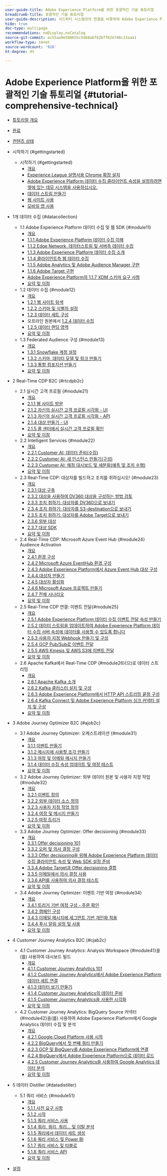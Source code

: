 ```yaml
---
user-guide-title: Adobe Experience Platform을 위한 포괄적인 기술 튜토리얼
breadcrumb-title: 포괄적인 기술 튜토리얼
user-guide-description: 서드파티 시스템과의 연결을 비롯하여 Adobe Experience Platform의 다양한 측면을 다루는 실습 튜토리얼입니다.
hide: true
doc-type: multipage
recommendations: noDisplay,noCatalog
source-git-commit: ac55aa9e588655c5d68abf62bff62e748c13aaa1
workflow-type: tm+mt
source-wordcount: '916'
ht-degree: 4%

---
```



# Adobe Experience Platform을 위한 포괄적인 기술 튜토리얼 {#tutorial-comprehensive-technical}

+ [튜토리얼 개요](/help/tutorial-comprehensive-technical/overview.md)
+ [완료](/help/tutorial-comprehensive-technical/completion.md)
+ [컨텐츠 상태](/help/tutorial-comprehensive-technical/status.md)

+ 시작하기 {#gettingstarted}
   + 시작하기 {#gettingstarted}
      + [개요](/help/tutorial-comprehensive-technical/modules/gettingstarted/gettingstarted/getting-started.md)
      + [Experience League 설명서용 Chrome 확장 설치](/help/tutorial-comprehensive-technical/modules/gettingstarted/gettingstarted/ex1.md)
      + [Adobe Experience Platform 데이터 수집 클라이언트 속성을 설정하려면 옆에 있는 데모 시스템을 사용하십시오.](/help/tutorial-comprehensive-technical/modules/gettingstarted/gettingstarted/ex2.md)
      + [데이터 스트림 만들기](/help/tutorial-comprehensive-technical/modules/gettingstarted/gettingstarted/ex3.md)
      + [웹 사이트 사용](/help/tutorial-comprehensive-technical/modules/gettingstarted/gettingstarted/ex4.md)
      + [모바일 앱 사용](/help/tutorial-comprehensive-technical/modules/gettingstarted/gettingstarted/ex5.md)

+ 1개 데이터 수집 {#datacollection}
   + 1.1 Adobe Experience Platform 데이터 수집 및 웹 SDK {#module11}
      + [개요](/help/tutorial-comprehensive-technical/modules/datacollection/module1.1/data-ingestion-launch-web-sdk.md)
      + [1.1.1 Adobe Experience Platform 데이터 수집 이해](/help/tutorial-comprehensive-technical/modules/datacollection/module1.1/ex1.md)
      + [1.1.2 Edge Network, 데이터스트림 및 서버측 데이터 수집](/help/tutorial-comprehensive-technical/modules/datacollection/module1.1/ex2.md)
      + [1.1.3 Adobe Experience Platform 데이터 수집 소개](/help/tutorial-comprehensive-technical/modules/datacollection/module1.1/ex3.md)
      + [1.1.4 클라이언트측 웹 데이터 수집](/help/tutorial-comprehensive-technical/modules/datacollection/module1.1/ex4.md)
      + [1.1.5 Adobe Analytics 및 Adobe Audience Manager 구현](/help/tutorial-comprehensive-technical/modules/datacollection/module1.1/ex5.md)
      + [1.1.6 Adobe Target 구현](/help/tutorial-comprehensive-technical/modules/datacollection/module1.1/ex6.md)
      + [Adobe Experience Platform의 1.1.7 XDM 스키마 요구 사항](/help/tutorial-comprehensive-technical/modules/datacollection/module1.1/ex7.md)
      + [요약 및 이점](/help/tutorial-comprehensive-technical/modules/datacollection/module1.1/summary.md)
   + 1.2 데이터 수집 {#module12}
      + [개요](/help/tutorial-comprehensive-technical/modules/datacollection/module1.2/data-ingestion.md)
      + [1.2.1 웹 사이트 탐색](/help/tutorial-comprehensive-technical/modules/datacollection/module1.2/ex1.md)
      + [1.2.2 스키마 및 식별자 설정](/help/tutorial-comprehensive-technical/modules/datacollection/module1.2/ex2.md)
      + [1.2.3 데이터 세트 구성](/help/tutorial-comprehensive-technical/modules/datacollection/module1.2/ex3.md)
      + 오프라인 원본에서 [1.2.4 데이터 수집](/help/tutorial-comprehensive-technical/modules/datacollection/module1.2/ex4.md)
      + [1.2.5 데이터 랜딩 영역](/help/tutorial-comprehensive-technical/modules/datacollection/module1.2/ex5.md)
      + [요약 및 이점](/help/tutorial-comprehensive-technical/modules/datacollection/module1.2/summary.md)
   + 1.3 Federated Audience 구성 {#module13}
      + [개요](/help/tutorial-comprehensive-technical/modules/datacollection/module1.3/fac.md)
      + [1.3.1 Snowflake 계정 설정](/help/tutorial-comprehensive-technical/modules/datacollection/module1.3/ex1.md)
      + [1.3.2 스키마, 데이터 모델 및 링크 만들기](/help/tutorial-comprehensive-technical/modules/datacollection/module1.3/ex2.md)
      + [1.3.3 통합 컴포지션 만들기](/help/tutorial-comprehensive-technical/modules/datacollection/module1.3/ex3.md)
      + [요약 및 이점](/help/tutorial-comprehensive-technical/modules/datacollection/module1.3/summary.md)

+ 2 Real-Time CDP B2C {#rtcdpb2c}
   + 2.1 실시간 고객 프로필 {#module21}
      + [개요](/help/tutorial-comprehensive-technical/modules/rtcdp-b2c/module2.1/real-time-customer-profile.md)
      + [2.1.1 웹 사이트 방문](/help/tutorial-comprehensive-technical/modules/rtcdp-b2c/module2.1/ex1.md)
      + [2.1.2 자신의 실시간 고객 프로필 시각화 - UI](/help/tutorial-comprehensive-technical/modules/rtcdp-b2c/module2.1/ex2.md)
      + [2.1.3 자신의 실시간 고객 프로필 시각화 - API](/help/tutorial-comprehensive-technical/modules/rtcdp-b2c/module2.1/ex3.md)
      + [2.1.4 대상 만들기 - UI](/help/tutorial-comprehensive-technical/modules/rtcdp-b2c/module2.1/ex4.md)
      + [2.1.5 콜 센터에서 실시간 고객 프로필 확인](/help/tutorial-comprehensive-technical/modules/rtcdp-b2c/module2.1/ex5.md)
      + [요약 및 이점](/help/tutorial-comprehensive-technical/modules/rtcdp-b2c/module2.1/summary.md)
   + 2.2 Intelligent Services {#module22}
      + [개요](/help/tutorial-comprehensive-technical/modules/rtcdp-b2c/module2.2/intelligent-services.md)
      + [2.2.1 Customer AI: 데이터 준비(수집)](/help/tutorial-comprehensive-technical/modules/rtcdp-b2c/module2.2/ex1.md)
      + [2.2.2 Customer AI: 새 인스턴스 만들기(구성)](/help/tutorial-comprehensive-technical/modules/rtcdp-b2c/module2.2/ex2.md)
      + [2.2.3 Customer AI: 채점 대시보드 및 세분화(예측 및 조치 수행)](/help/tutorial-comprehensive-technical/modules/rtcdp-b2c/module2.2/ex3.md)
      + [요약 및 이점](/help/tutorial-comprehensive-technical/modules/rtcdp-b2c/module2.2/summary.md)
   + 2.3 Real-Time CDP: 대상자를 빌드하고 조치를 취하십시오! {#module23}
      + [개요](/help/tutorial-comprehensive-technical/modules/rtcdp-b2c/module2.3/real-time-cdp-build-a-segment-take-action.md)
      + [2.3.1 대상 구축](/help/tutorial-comprehensive-technical/modules/rtcdp-b2c/module2.3/ex1.md)
      + [2.3.2 대상을 사용하여 DV360 대상을 구성하는 방법 검토](/help/tutorial-comprehensive-technical/modules/rtcdp-b2c/module2.3/ex2.md)
      + [2.3.3 조치 취하기: 대상자를 DV360으로 보내기](/help/tutorial-comprehensive-technical/modules/rtcdp-b2c/module2.3/ex3.md)
      + [2.3.4 조치 취하기: 대상자를 S3-destination으로 보내기](/help/tutorial-comprehensive-technical/modules/rtcdp-b2c/module2.3/ex4.md)
      + [2.3.5 조치 취하기: 대상자를 Adobe Target으로 보내기](/help/tutorial-comprehensive-technical/modules/rtcdp-b2c/module2.3/ex5.md)
      + [2.3.6 외부 대상](/help/tutorial-comprehensive-technical/modules/rtcdp-b2c/module2.3/ex6.md)
      + [2.3.7 대상 SDK](/help/tutorial-comprehensive-technical/modules/rtcdp-b2c/module2.3/ex7.md)
      + [요약 및 이점](/help/tutorial-comprehensive-technical/modules/rtcdp-b2c/module2.3/summary.md)
   + 2.4 Real-Time CDP: Microsoft Azure Event Hub {#module24} Audience Activation
      + [개요](/help/tutorial-comprehensive-technical/modules/rtcdp-b2c/module2.4/segment-activation-microsoft-azure-eventhub.md)
      + [2.4.1 환경 구성](/help/tutorial-comprehensive-technical/modules/rtcdp-b2c/module2.4/ex1.md)
      + [2.4.2 Microsoft Azure EventHub 환경 구성](/help/tutorial-comprehensive-technical/modules/rtcdp-b2c/module2.4/ex2.md)
      + [2.4.3 Adobe Experience Platform에서 Azure Event Hub 대상 구성](/help/tutorial-comprehensive-technical/modules/rtcdp-b2c/module2.4/ex3.md)
      + [2.4.4 대상자 만들기](/help/tutorial-comprehensive-technical/modules/rtcdp-b2c/module2.4/ex4.md)
      + [2.4.5 대상자 활성화](/help/tutorial-comprehensive-technical/modules/rtcdp-b2c/module2.4/ex5.md)
      + [2.4.6 Microsoft Azure 프로젝트 만들기](/help/tutorial-comprehensive-technical/modules/rtcdp-b2c/module2.4/ex6.md)
      + [2.4.7 전체 시나리오](/help/tutorial-comprehensive-technical/modules/rtcdp-b2c/module2.4/ex7.md)
      + [요약 및 이점](/help/tutorial-comprehensive-technical/modules/rtcdp-b2c/module2.4/summary.md)
   + 2.5 Real-Time CDP 연결: 이벤트 전달{#module25}
      + [개요](/help/tutorial-comprehensive-technical/modules/rtcdp-b2c/module2.5/aep-data-collection-ssf.md)
      + [2.5.1 Adobe Experience Platform 데이터 수집 이벤트 전달 속성 만들기](/help/tutorial-comprehensive-technical/modules/rtcdp-b2c/module2.5/ex1.md)
      + [2.5.2 데이터 스트림을 업데이트하여 Adobe Experience Platform 데이터 수집 서버 속성에 데이터를 사용할 수 있도록 합니다](/help/tutorial-comprehensive-technical/modules/rtcdp-b2c/module2.5/ex2.md)
      + [2.5.3 사용자 지정 Webhook 만들기 및 구성](/help/tutorial-comprehensive-technical/modules/rtcdp-b2c/module2.5/ex3.md)
      + [2.5.4 GCP Pub/Sub로 이벤트 전달](/help/tutorial-comprehensive-technical/modules/rtcdp-b2c/module2.5/ex4.md)
      + [2.5.5 AWS Kinesis 및 AWS S3에 이벤트 전달](/help/tutorial-comprehensive-technical/modules/rtcdp-b2c/module2.5/ex5.md)
      + [요약 및 이점](/help/tutorial-comprehensive-technical/modules/rtcdp-b2c/module2.5/summary.md)
   + 2.6 Apache Kafka에서 Real-Time CDP {#module26}(으)로 데이터 스트리밍
      + [개요](/help/tutorial-comprehensive-technical/modules/rtcdp-b2c/module2.6/aep-apache-kafka.md)
      + [2.6.1 Apache Kafka 소개](/help/tutorial-comprehensive-technical/modules/rtcdp-b2c/module2.6/ex1.md)
      + [2.6.2 Kafka 클러스터 설치 및 구성](/help/tutorial-comprehensive-technical/modules/rtcdp-b2c/module2.6/ex2.md)
      + [2.6.3 Adobe Experience Platform에서 HTTP API 스트리밍 끝점 구성](/help/tutorial-comprehensive-technical/modules/rtcdp-b2c/module2.6/ex3.md)
      + [2.6.4 Kafka Connect 및 Adobe Experience Platform 싱크 커넥터 설치 및 구성](/help/tutorial-comprehensive-technical/modules/rtcdp-b2c/module2.6/ex4.md)
      + [요약 및 이점](/help/tutorial-comprehensive-technical/modules/rtcdp-b2c/module2.6/summary.md)

+ 3 Adobe Journey Optimizer B2C {#ajob2c}
   + 3.1 Adobe Journey Optimizer: 오케스트레이션 {#module31}
      + [개요](/help/tutorial-comprehensive-technical/modules/ajo-b2c/module3.1/journey-orchestration-create-account.md)
      + [3.1.1 이벤트 만들기](/help/tutorial-comprehensive-technical/modules/ajo-b2c/module3.1/ex1.md)
      + [3.1.2 메시지에 사용할 조각 만들기](/help/tutorial-comprehensive-technical/modules/ajo-b2c/module3.1/ex2.md)
      + [3.1.3 여정 및 이메일 메시지 만들기](/help/tutorial-comprehensive-technical/modules/ajo-b2c/module3.1/ex3.md)
      + [3.1.4 데이터 수집 속성 업데이트 및 여정 테스트](/help/tutorial-comprehensive-technical/modules/ajo-b2c/module3.1/ex4.md)
      + [요약 및 이점](/help/tutorial-comprehensive-technical/modules/ajo-b2c/module3.1/summary.md)
   + 3.2 Adobe Journey Optimizer: 외부 데이터 원본 및 사용자 지정 작업 {#module32}
      + [개요](/help/tutorial-comprehensive-technical/modules/ajo-b2c/module3.2/journey-orchestration-external-weather-api-sms.md)
      + [3.2.1 이벤트 정의](/help/tutorial-comprehensive-technical/modules/ajo-b2c/module3.2/ex1.md)
      + [3.2.2 외부 데이터 소스 정의](/help/tutorial-comprehensive-technical/modules/ajo-b2c/module3.2/ex2.md)
      + [3.2.3 사용자 지정 작업 정의](/help/tutorial-comprehensive-technical/modules/ajo-b2c/module3.2/ex3.md)
      + [3.2.4 여정 및 메시지 만들기](/help/tutorial-comprehensive-technical/modules/ajo-b2c/module3.2/ex4.md)
      + [3.2.5 여정 트리거](/help/tutorial-comprehensive-technical/modules/ajo-b2c/module3.2/ex5.md)
      + [요약 및 이점](/help/tutorial-comprehensive-technical/modules/ajo-b2c/module3.2/summary.md)
   + 3.3 Adobe Journey Optimizer: Offer decisioning {#module33}
      + [개요](/help/tutorial-comprehensive-technical/modules/ajo-b2c/module3.3/offer-decisioning.md)
      + [3.3.1 Offer decisioning 101](/help/tutorial-comprehensive-technical/modules/ajo-b2c/module3.3/ex1.md)
      + [3.3.2 오퍼 및 의사 결정 구성](/help/tutorial-comprehensive-technical/modules/ajo-b2c/module3.3/ex2.md)
      + [3.3.3 Offer decisioning을 위해 Adobe Experience Platform 데이터 수집 클라이언트 속성 및 Web SDK 설정 준비](/help/tutorial-comprehensive-technical/modules/ajo-b2c/module3.3/ex3.md)
      + [3.3.4 Adobe Target과 Offer decisioning 결합](/help/tutorial-comprehensive-technical/modules/ajo-b2c/module3.3/ex4.md)
      + [3.3.5 이메일에서 의사 결정 사용](/help/tutorial-comprehensive-technical/modules/ajo-b2c/module3.3/ex5.md)
      + [3.3.6 API를 사용하여 의사 결정 테스트](/help/tutorial-comprehensive-technical/modules/ajo-b2c/module3.3/ex6.md)
      + [요약 및 이점](/help/tutorial-comprehensive-technical/modules/ajo-b2c/module3.3/summary.md)
   + 3.4 Adobe Journey Optimizer: 이벤트 기반 여정 {#module34}
      + [개요](/help/tutorial-comprehensive-technical/modules/ajo-b2c/module3.4/journeyoptimizer.md)
      + [3.4.1 트리거 기반 여정 구성 - 주문 확인](/help/tutorial-comprehensive-technical/modules/ajo-b2c/module3.4/ex1.md)
      + [3.4.2 캠페인 구성](/help/tutorial-comprehensive-technical/modules/ajo-b2c/module3.4/ex2.md)
      + [3.4.3 이메일 메시지에 세그먼트 기반 개인화 적용](/help/tutorial-comprehensive-technical/modules/ajo-b2c/module3.4/ex3.md)
      + [3.4.4 푸시 알림 설정 및 사용](/help/tutorial-comprehensive-technical/modules/ajo-b2c/module3.4/ex4.md)
      + [요약 및 이점](/help/tutorial-comprehensive-technical/modules/ajo-b2c/module3.4/summary.md)

+ 4 Customer Journey Analytics B2C {#cjab2c}
   + 4.1 Customer Journey Analytics: Analysis Workspace {#module41}을(를) 사용하여 대시보드 빌드
      + [개요](/help/tutorial-comprehensive-technical/modules/cja-b2c/module4.1/customer-journey-analytics-build-a-dashboard.md)
      + [4.1.1 Customer Journey Analytics 101](/help/tutorial-comprehensive-technical/modules/cja-b2c/module4.1/ex1.md)
      + [4.1.2 Customer Journey Analytics에서 Adobe Experience Platform 데이터 세트 연결](/help/tutorial-comprehensive-technical/modules/cja-b2c/module4.1/ex2.md)
      + [4.1.3 데이터 보기 만들기](/help/tutorial-comprehensive-technical/modules/cja-b2c/module4.1/ex3.md)
      + [4.1.4 Customer Journey Analytics의 데이터 준비](/help/tutorial-comprehensive-technical/modules/cja-b2c/module4.1/ex4.md)
      + [4.1.5 Customer Journey Analytics을 사용한 시각화](/help/tutorial-comprehensive-technical/modules/cja-b2c/module4.1/ex5.md)
      + [요약 및 이점](/help/tutorial-comprehensive-technical/modules/cja-b2c/module4.1/summary.md)
   + 4.2 Customer Journey Analytics: BigQuery Source 커넥터 {#module42}을(를) 사용하여 Adobe Experience Platform에서 Google Analytics 데이터 수집 및 분석
      + [개요](/help/tutorial-comprehensive-technical/modules/cja-b2c/module4.2/customer-journey-analytics-bigquery-gcp.md)
      + [4.2.1 Google Cloud Platform 사용 시작](/help/tutorial-comprehensive-technical/modules/cja-b2c/module4.2/ex1.md)
      + [4.2.2 BigQuery에서 첫 번째 쿼리 만들기](/help/tutorial-comprehensive-technical/modules/cja-b2c/module4.2/ex2.md)
      + [4.2.3 GCP 및 BigQuery를 Adobe Experience Platform에 연결](/help/tutorial-comprehensive-technical/modules/cja-b2c/module4.2/ex3.md)
      + [4.2.4 BigQuery에서 Adobe Experience Platform으로 데이터 로드](/help/tutorial-comprehensive-technical/modules/cja-b2c/module4.2/ex4.md)
      + [4.2.5 Customer Journey Analytics을 사용하여 Google Analytics 데이터 분석](/help/tutorial-comprehensive-technical/modules/cja-b2c/module4.2/ex5.md)
      + [요약 및 이점](/help/tutorial-comprehensive-technical/modules/cja-b2c/module4.2/summary.md)

+ 5 데이터 Distiller {#datadistiller}
   + 5.1 쿼리 서비스 {#module51}
      + [개요](/help/tutorial-comprehensive-technical/modules/datadistiller/module5.1/query-service.md)
      + [5.1.1 사전 요구 사항](/help/tutorial-comprehensive-technical/modules/datadistiller/module5.1/ex1.md)
      + [5.1.2 시작](/help/tutorial-comprehensive-technical/modules/datadistiller/module5.1/ex2.md)
      + [5.1.3 쿼리 서비스 사용](/help/tutorial-comprehensive-technical/modules/datadistiller/module5.1/ex3.md)
      + [5.1.4 쿼리, 쿼리, 쿼리... 및 이탈 분석](/help/tutorial-comprehensive-technical/modules/datadistiller/module5.1/ex4.md)
      + [5.1.5 쿼리에서 데이터 세트 생성](/help/tutorial-comprehensive-technical/modules/datadistiller/module5.1/ex5.md)
      + [5.1.6 쿼리 서비스 및 Power BI](/help/tutorial-comprehensive-technical/modules/datadistiller/module5.1/ex6.md)
      + [5.1.7 쿼리 서비스 및 타블로](/help/tutorial-comprehensive-technical/modules/datadistiller/module5.1/ex7.md)
      + [5.1.8 쿼리 서비스 API](/help/tutorial-comprehensive-technical/modules/datadistiller/module5.1/ex8.md)
      + [요약 및 이점](/help/tutorial-comprehensive-technical/modules/datadistiller/module5.1/summary.md)

+ [설정](/help/tutorial-comprehensive-technical/setup.md)



